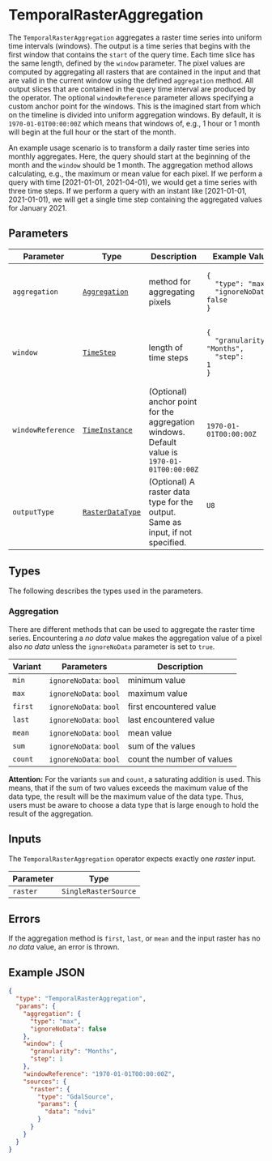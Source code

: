 # TemporalRasterAggregation

The `TemporalRasterAggregation` aggregates a raster time series into uniform time intervals (windows).
The output is a time series that begins with the first window that contains the `start` of the query time.
Each time slice has the same length, defined by the `window` parameter.
The pixel values are computed by aggregating all rasters that are contained in the input and that are valid in the current window using the defined `aggregation` method.
All output slices that are contained in the query time interval are produced by the operator.
The optional `windowReference` parameter allows specifying a custom anchor point for the windows.
This is the imagined start from which on the timeline is divided into uniform aggregation windows.
By default, it is `1970-01-01T00:00:00Z` which means that windows of, e.g., 1 hour or 1 month will begin at the full hour or the start of the month.

An example usage scenario is to transform a daily raster time series into monthly aggregates.
Here, the query should start at the beginning of the month and the `window` should be 1 month.
The aggregation method allows calculating, e.g., the maximum or mean value for each pixel.
If we perform a query with time [2021-01-01, 2021-04-01), we would get a time series with three time steps.
If we perform a query with an instant like [2021-01-01, 2021-01-01), we will get a single time step containing the aggregated values for January 2021.

## Parameters

| Parameter         | Type                                             | Description                                                                                  | Example Value                                                                                     |
| ----------------- | ------------------------------------------------ | -------------------------------------------------------------------------------------------- | ------------------------------------------------------------------------------------------------- |
| `aggregation`     | [`Aggregation`](#aggregation)                    | method for aggregating pixels                                                                | <pre><code>{<br>&nbsp;&nbsp;"type": "max",<br>&nbsp;&nbsp;"ignoreNoData": false<br>}</code></pre> |
| `window`          | [`TimeStep`](/datatypes/timestep.md)             | length of time steps                                                                         | <pre><code>{<br>&nbsp;&nbsp;"granularity": "Months",<br>&nbsp;&nbsp;"step": 1<br>}</code></pre>   |
| `windowReference` | [`TimeInstance`](/datatypes/timeinstance.md)     | (Optional) anchor point for the aggregation windows. Default value is `1970-01-01T00:00:00Z` | `1970-01-01T00:00:00Z`                                                                            |
| `outputType`      | [`RasterDataType`](/datatypes/rasterdatatype.md) | (Optional) A raster data type for the output. Same as input, if not specified.               | <pre><code>U8</code><pre>                                                                         |

## Types

The following describes the types used in the parameters.

### Aggregation

There are different methods that can be used to aggregate the raster time series.
Encountering a _no data_ value makes the aggregation value of a pixel also _no data_ unless the `ignoreNoData` parameter is set to `true`.

| Variant | Parameters             | Description                |
| ------- | ---------------------- | -------------------------- |
| `min`   | `ignoreNoData`: `bool` | minimum value              |
| `max`   | `ignoreNoData`: `bool` | maximum value              |
| `first` | `ignoreNoData`: `bool` | first encountered value    |
| `last`  | `ignoreNoData`: `bool` | last encountered value     |
| `mean`  | `ignoreNoData`: `bool` | mean value                 |
| `sum`   | `ignoreNoData`: `bool` | sum of the values          |
| `count` | `ignoreNoData`: `bool` | count the number of values |

**Attention:** For the variants `sum` and `count`, a saturating addition is used.
This means, that if the sum of two values exceeds the maximum value of the data type, the result will be the maximum value of the data type.
Thus, users must be aware to choose a data type that is large enough to hold the result of the aggregation.

## Inputs

The `TemporalRasterAggregation` operator expects exactly one _raster_ input.

| Parameter | Type                 |
| --------- | -------------------- |
| `raster`  | `SingleRasterSource` |

## Errors

If the aggregation method is `first`, `last`, or `mean` and the input raster has no _no data_ value, an error is thrown.

## Example JSON

```json
{
  "type": "TemporalRasterAggregation",
  "params": {
    "aggregation": {
      "type": "max",
      "ignoreNoData": false
    },
    "window": {
      "granularity": "Months",
      "step": 1
    },
    "windowReference": "1970-01-01T00:00:00Z",
    "sources": {
      "raster": {
        "type": "GdalSource",
        "params": {
          "data": "ndvi"
        }
      }
    }
  }
}
```
